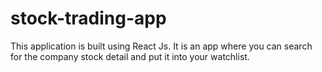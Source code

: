 # stock-trading-app
This application is built using React Js. It is an app where you can search for the company stock detail and put it into your watchlist.
